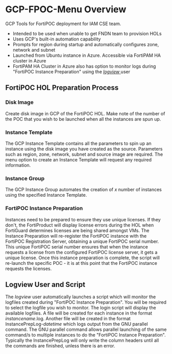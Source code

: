 # GCP-FPOC-Menu Overview
GCP Tools for FortiPOC deployment for IAM CSE team.

- Intended to be used when unable to get FNDN team to provision HOLs
- Uses GCP's built-in automation capability
- Prompts for region during startup and automatically configures zone, network and subnet
- Launched from Ubuntu instance in Azure. Accessible via FortiPAM HA cluster in Azure
- FortiPAM HA Cluster in Azure also has option to monitor logs during "FortiPOC Instance Preparation" using the [*logview* ](README.md#logview-user-and-script)user

## FortiPOC HOL Preparation Process
### Disk Image
Create disk image in GCP of the FortiPOC HOL. Make note of the number of the POC that you wish to be launched when all the instances are spun up.

### Instance Template
The GCP Instance Template contains all the parameters to spin up an instance using the disk image you have created as the source. Parameters such as region, zone, network, subnet and source image are required. The menu option to create an Instance Template will request any required information.

### Instance Group
The GCP Instance Group automates the creation of *x* number of instances using the specified Instance Template.

### FortiPOC Instance Preparation
Instances need to be prepared to ensure they use unique licenses. If they don't, the FortiProduct will display license errors during the HOL when FortiGuard determines licenses are being shared amongst VMs. The Instance Preparation will re-register the FortiPOC instance with the FortiPOC Registration Server, obtaining a unique FortiPOC serial number. This unique FortiPOC serial number ensures that when the instance requests a license from the configured FortiPOC license server, it gets a unique license. Once this instance preparation is complete, the script will re-launch the specific POC - it is at this point that the FortiPOC instance requests the licenses.

## Logview User and Script
The *logview* user automatically launches a script which will monitor the logfiles created during "FortiPOC Instance Preparation". You will be required to select the logfile you wish to monitor. The login script will display the available logfiles. A file will be created for each instance in the format *instancename*.log. Another file will be created in the format InstancePrepLog-*datetime* which logs output from the GNU parallel command. The GNU parallel command allows parallel launching of the same command/s to multiple instances to do the "FortiPOC Instance Preparation". Typically the InstancePrepLog will only write the column headers until all the commands are finished, unless there is an error.
